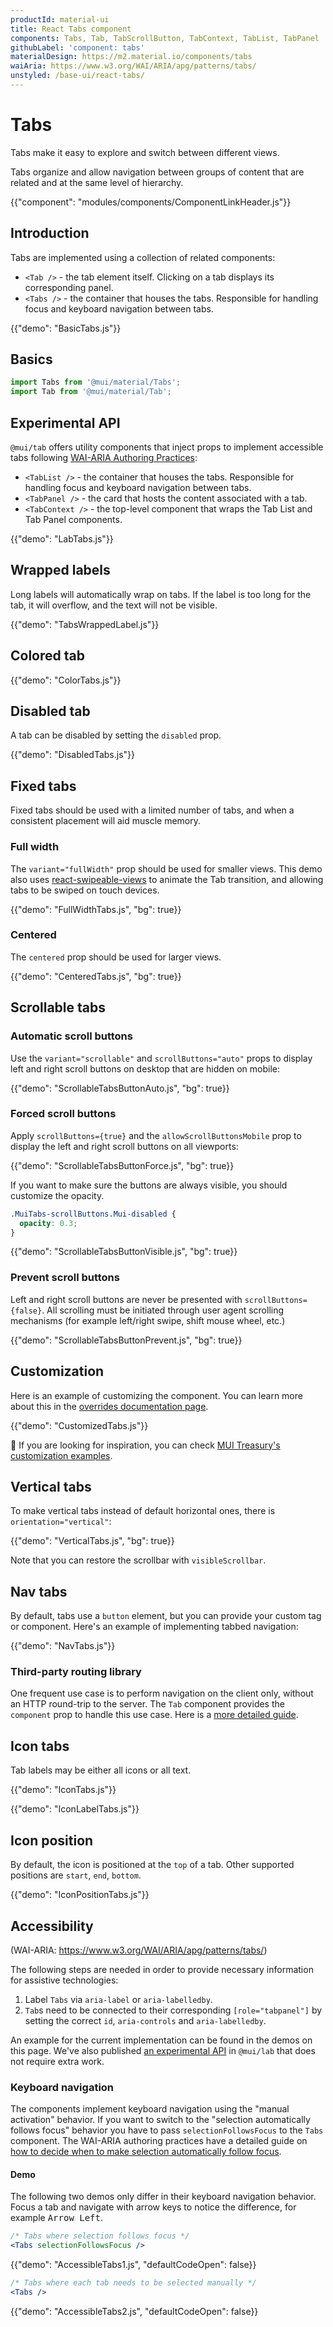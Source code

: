```yaml
---
productId: material-ui
title: React Tabs component
components: Tabs, Tab, TabScrollButton, TabContext, TabList, TabPanel
githubLabel: 'component: tabs'
materialDesign: https://m2.material.io/components/tabs
waiAria: https://www.w3.org/WAI/ARIA/apg/patterns/tabs/
unstyled: /base-ui/react-tabs/
---
```


# Tabs

<p class="description">Tabs make it easy to explore and switch between different views.</p>

Tabs organize and allow navigation between groups of content that are related and at the same level of hierarchy.

{{"component": "modules/components/ComponentLinkHeader.js"}}

## Introduction

Tabs are implemented using a collection of related components:

- `<Tab />` - the tab element itself. Clicking on a tab displays its corresponding panel.
- `<Tabs />` - the container that houses the tabs. Responsible for handling focus and keyboard navigation between tabs.

{{"demo": "BasicTabs.js"}}

## Basics

```jsx
import Tabs from '@mui/material/Tabs';
import Tab from '@mui/material/Tab';
```

## Experimental API

`@mui/tab` offers utility components that inject props to implement accessible tabs
following [WAI-ARIA Authoring Practices](https://www.w3.org/WAI/ARIA/apg/patterns/tabs/):

- `<TabList />` - the container that houses the tabs. Responsible for handling focus and keyboard navigation between tabs.
- `<TabPanel />` - the card that hosts the content associated with a tab.
- `<TabContext />` - the top-level component that wraps the Tab List and Tab Panel components.

{{"demo": "LabTabs.js"}}

## Wrapped labels

Long labels will automatically wrap on tabs.
If the label is too long for the tab, it will overflow, and the text will not be visible.

{{"demo": "TabsWrappedLabel.js"}}

## Colored tab

{{"demo": "ColorTabs.js"}}

## Disabled tab

A tab can be disabled by setting the `disabled` prop.

{{"demo": "DisabledTabs.js"}}

## Fixed tabs

Fixed tabs should be used with a limited number of tabs, and when a consistent placement will aid muscle memory.

### Full width

The `variant="fullWidth"` prop should be used for smaller views.
This demo also uses [react-swipeable-views](https://github.com/oliviertassinari/react-swipeable-views) to animate the Tab transition, and allowing tabs to be swiped on touch devices.

{{"demo": "FullWidthTabs.js", "bg": true}}

### Centered

The `centered` prop should be used for larger views.

{{"demo": "CenteredTabs.js", "bg": true}}

## Scrollable tabs

### Automatic scroll buttons

Use the `variant="scrollable"` and `scrollButtons="auto"` props to display left and right scroll buttons on desktop that are hidden on mobile:

{{"demo": "ScrollableTabsButtonAuto.js", "bg": true}}

### Forced scroll buttons

Apply `scrollButtons={true}` and the `allowScrollButtonsMobile` prop to display the left and right scroll buttons on all viewports:

{{"demo": "ScrollableTabsButtonForce.js", "bg": true}}

If you want to make sure the buttons are always visible, you should customize the opacity.

```css
.MuiTabs-scrollButtons.Mui-disabled {
  opacity: 0.3;
}
```

{{"demo": "ScrollableTabsButtonVisible.js", "bg": true}}

### Prevent scroll buttons

Left and right scroll buttons are never be presented with `scrollButtons={false}`.
All scrolling must be initiated through user agent scrolling mechanisms (for example left/right swipe, shift mouse wheel, etc.)

{{"demo": "ScrollableTabsButtonPrevent.js", "bg": true}}

## Customization

Here is an example of customizing the component.
You can learn more about this in the [overrides documentation page](/material-ui/customization/how-to-customize/).

{{"demo": "CustomizedTabs.js"}}

🎨 If you are looking for inspiration, you can check [MUI Treasury's customization examples](https://mui-treasury.com/?path=/docs/tabs-introduction--docs).

## Vertical tabs

To make vertical tabs instead of default horizontal ones, there is `orientation="vertical"`:

{{"demo": "VerticalTabs.js", "bg": true}}

Note that you can restore the scrollbar with `visibleScrollbar`.

## Nav tabs

By default, tabs use a `button` element, but you can provide your custom tag or component. Here's an example of implementing tabbed navigation:

{{"demo": "NavTabs.js"}}

### Third-party routing library

One frequent use case is to perform navigation on the client only, without an HTTP round-trip to the server.
The `Tab` component provides the `component` prop to handle this use case.
Here is a [more detailed guide](/material-ui/integrations/routing/#tabs).

## Icon tabs

Tab labels may be either all icons or all text.

{{"demo": "IconTabs.js"}}

{{"demo": "IconLabelTabs.js"}}

## Icon position

By default, the icon is positioned at the `top` of a tab. Other supported positions are `start`, `end`, `bottom`.

{{"demo": "IconPositionTabs.js"}}

## Accessibility

(WAI-ARIA: https://www.w3.org/WAI/ARIA/apg/patterns/tabs/)

The following steps are needed in order to provide necessary information for assistive technologies:

1. Label `Tabs` via `aria-label` or `aria-labelledby`.
2. `Tab`s need to be connected to their
   corresponding `[role="tabpanel"]` by setting the correct `id`, `aria-controls` and `aria-labelledby`.

An example for the current implementation can be found in the demos on this page. We've also published [an experimental API](#experimental-api) in `@mui/lab` that does not require
extra work.

### Keyboard navigation

The components implement keyboard navigation using the "manual activation" behavior.
If you want to switch to the "selection automatically follows focus" behavior you have to pass `selectionFollowsFocus` to the `Tabs` component.
The WAI-ARIA authoring practices have a detailed guide on [how to decide when to make selection automatically follow focus](https://www.w3.org/WAI/ARIA/apg/practices/keyboard-interface/#x6-4-deciding-when-to-make-selection-automatically-follow-focus).

#### Demo

The following two demos only differ in their keyboard navigation behavior.
Focus a tab and navigate with arrow keys to notice the difference, for example <kbd class="key">Arrow Left</kbd>.

```jsx
/* Tabs where selection follows focus */
<Tabs selectionFollowsFocus />
```

{{"demo": "AccessibleTabs1.js", "defaultCodeOpen": false}}

```jsx
/* Tabs where each tab needs to be selected manually */
<Tabs />
```

{{"demo": "AccessibleTabs2.js", "defaultCodeOpen": false}}
